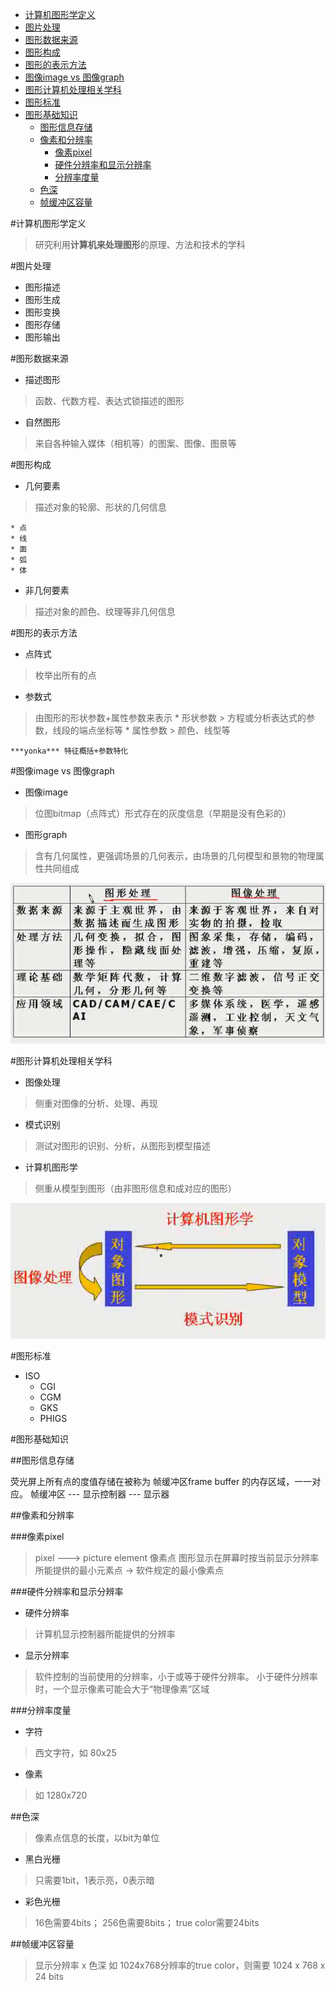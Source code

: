 <!-- TOC depthFrom:1 depthTo:6 withLinks:1 updateOnSave:1 orderedList:0 -->

- [计算机图形学定义](#计算机图形学定义)
- [图片处理](#图片处理)
- [图形数据来源](#图形数据来源)
- [图形构成](#图形构成)
- [图形的表示方法](#图形的表示方法)
- [图像image vs 图像graph](#图像image-vs-图像graph)
- [图形计算机处理相关学科](#图形计算机处理相关学科)
- [图形标准](#图形标准)
- [图形基础知识](#图形基础知识)
	- [图形信息存储](#图形信息存储)
	- [像素和分辨率](#像素和分辨率)
		- [像素pixel](#像素pixel)
		- [硬件分辨率和显示分辨率](#硬件分辨率和显示分辨率)
		- [分辨率度量](#分辨率度量)
	- [色深](#色深)
	- [帧缓冲区容量](#帧缓冲区容量)

<!-- /TOC -->

<!-- 大约对应视频第 1，2 集 -->

#计算机图形学定义
> 研究利用**计算机来处理图形**的原理、方法和技术的学科

#图片处理
* 图形描述
* 图形生成
* 图形变换
* 图形存储
* 图形输出


#图形数据来源
* 描述图形
> 函数、代数方程、表达式锁描述的图形
* 自然图形
> 来自各种输入媒体（相机等）的图案、图像、图景等


#图形构成
* 几何要素
> 描述对象的轮廓、形状的几何信息

	* 点
	* 线
	* 面
	* 弧
	* 体

* 非几何要素
> 描述对象的颜色、纹理等非几何信息


#图形的表示方法
* 点阵式
> 枚举出所有的点
* 参数式
> 由图形的形状参数+属性参数来表示
	* 形状参数
		> 方程或分析表达式的参数，线段的端点坐标等
	* 属性参数
		> 颜色、线型等

	***yonka*** 特征概括+参数特化


#图像image vs 图像graph
* 图像image
> 位图bitmap（点阵式）形式存在的灰度信息（早期是没有色彩的）
* 图形graph
> 含有几何属性，更强调场景的几何表示，由场景的几何模型和景物的物理属性共同组成

![图形处理和图像处理](images/image_process_vs_graph_process.jpg)


#图形计算机处理相关学科
* 图像处理
> 侧重对图像的分析、处理、再现
* 模式识别
> 测试对图形的识别、分析，从图形到模型描述
* 计算机图形学
> 侧重从模型到图形（由非图形信息和成对应的图形）

![相关学科](images/image_process_related_subjects.jpg)


#图形标准
* ISO
	* CGI
	* CGM
	* GKS
	* PHIGS


#图形基础知识

##图形信息存储

荧光屏上所有点的度值存储在被称为 帧缓冲区frame buffer 的内存区域，一一对应。
帧缓冲区 --- 显示控制器 --- 显示器


##像素和分辨率

###像素pixel
> pixel ---> picture element 像素点
> 图形显示在屏幕时按当前显示分辨率所能提供的最小元素点 -> 软件规定的最小像素点

###硬件分辨率和显示分辨率
* 硬件分辨率
> 计算机显示控制器所能提供的分辨率
* 显示分辨率
> 软件控制的当前使用的分辨率，小于或等于硬件分辨率。 小于硬件分辨率时，一个显示像素可能会大于“物理像素”区域

###分辨率度量
* 字符
> 西文字符，如 80x25
* 像素
> 如 1280x720


##色深
> 像素点信息的长度，以bit为单位

* 黑白光栅
> 只需要1bit，1表示亮，0表示暗
* 彩色光栅
> 16色需要4bits； 256色需要8bits； true color需要24bits

##帧缓冲区容量
> 显示分辨率 x 色深
> 如 1024x768分辨率的true color，则需要 1024 x 768 x 24  bits
